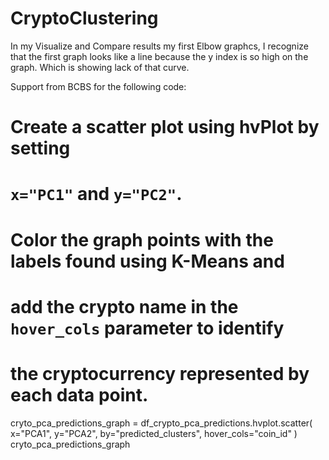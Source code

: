 # CryptoClustering

In my Visualize and Compare results my first Elbow graphcs, I recognize that the first graph looks like a line because the y index is so high on the graph. Which is showing lack of that curve. 

Support from BCBS for the following code: 
# Create a scatter plot using hvPlot by setting 
# `x="PC1"` and `y="PC2"`. 
# Color the graph points with the labels found using K-Means and 
# add the crypto name in the `hover_cols` parameter to identify 
# the cryptocurrency represented by each data point.

cryto_pca_predictions_graph = df_crypto_pca_predictions.hvplot.scatter(
    x="PCA1",
    y="PCA2",
    by="predicted_clusters",
    hover_cols="coin_id"
)
cryto_pca_predictions_graph

